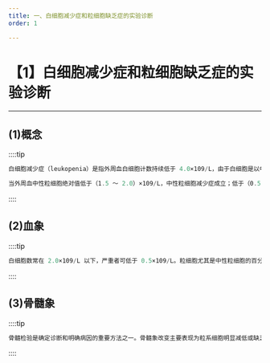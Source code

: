```yaml
---
title: 一、白细胞减少症和粒细胞缺乏症的实验诊断
order: 1

---
```


# 【1】白细胞减少症和粒细胞缺乏症的实验诊断

<kaodian :text="'血液学检验记忆卡'" />

<!-- ###### 第二十六章 其他白细胞疾病及其实验诊断

> 临床血液学检验 -->

<beitiX/>

---

## (1)概念

<son :text="'血液学检验记忆卡'" text1="(1)概念" :textOption="[['熟练掌握','基础知识','相关专业知识'],['熟练掌握','基础知识','相关专业知识'],['熟练掌握','基础知识','相关专业知识']]" />

::::tip

```js
白细胞减少症（leukopenia）是指外周血白细胞计数持续低于 4.0×109/L，由于白细胞是以中性粒细胞为主，因而白细胞减少症亦称中性粒细胞减少症（neutropenia）。

当外周血中性粒细胞绝对值低于（1.5 ～ 2.0）×109/L，中性粒细胞减少症成立；低于（0.5 ～ 1）×109/L，临床有发热、感染等症状时，则称为粒细胞缺乏症。

```

::::

## (2)血象

<son :text="'血液学检验记忆卡'" text1="(2)血象" :textOption="[['掌握','基础知识','专业知识'],['掌握','相关专业知识','专业知识'],['掌握','基础知识','专业知识']]" />

::::tip

```js
白细胞数常在 2.0×109/L 以下，严重者可低于 0.5×109/L。粒细胞尤其是中性粒细胞的百分率极度减少，甚至降到 1%～ 2%或缺如。感染时，粒细胞可有明显中毒颗粒和空泡。淋巴细胞明显增多，有时单核细胞及浆细胞亦相对增多。红细胞及血小板大致正常。

```

::::

## (3)骨髓象

<son :text="'血液学检验记忆卡'" text1="(3)骨髓象" :textOption="[['掌握','相关专业知识','专业实践能力'],['掌握','专业知识','专业实践能力'],['掌握','相关专业知识','专业实践能力']]" />

::::tip

```js
骨髓检验是确定诊断和明确病因的重要方法之一。骨髓象改变主要表现为粒系细胞明显减低或缺乏成熟阶段的中性粒细胞，但可见原粒及早幼粒细胞，表明粒细胞系成熟障碍，同时幼粒细胞尚伴退行性变化。当病情恢复时，所缺乏的粒细胞相继恢复到正常。
```

::::
